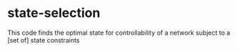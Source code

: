 # state-selection

This code finds the optimal state for controllability of a network subject to a [set of] state constraints
